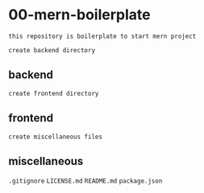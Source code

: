 # 00-mern-boilerplate

`this repository is boilerplate to start mern project`



`create backend directory`
## backend



`create frontend directory`
## frontend


`create miscellaneous files`
## miscellaneous
`.gitignore`
`LICENSE.md`
`README.md`
`package.json`